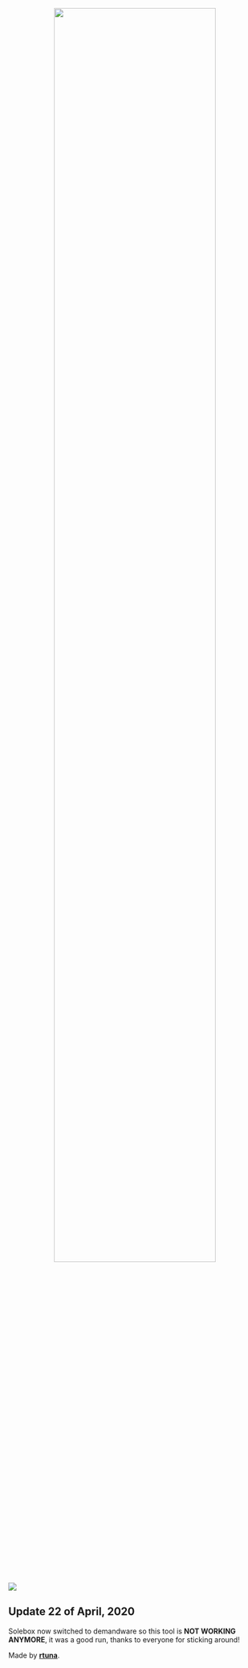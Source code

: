 <p align="center"><img width=80% src="https://i.imgur.com/VVjWRkP.png"></p>

![](https://i.imgur.com/kNsc2qu.png)

## Update 22 of April, 2020
Solebox now switched to demandware so this tool is **NOT WORKING ANYMORE**, it was a good run, thanks to everyone for sticking around!

Made by [__rtuna__](https://twitter.com/rtunazzz).
